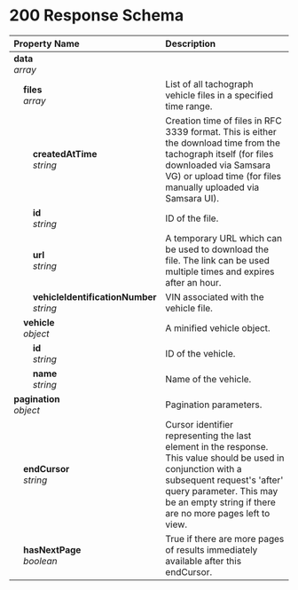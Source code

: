 # 200 Response Schema
| Property Name | Description |
| :------------ | :---------- |
| **data**<br/>_array_ |  |
| **&nbsp;&nbsp;&nbsp;&nbsp;files**<br/>_&nbsp;&nbsp;&nbsp;&nbsp;array_ | List of all tachograph vehicle files in a specified time range. |
| **&nbsp;&nbsp;&nbsp;&nbsp;&nbsp;&nbsp;&nbsp;&nbsp;createdAtTime**<br/>_&nbsp;&nbsp;&nbsp;&nbsp;&nbsp;&nbsp;&nbsp;&nbsp;string_ | Creation time of files in RFC 3339 format. This is either the download time from the tachograph itself (for files downloaded via Samsara VG) or upload time (for files manually uploaded via Samsara UI). |
| **&nbsp;&nbsp;&nbsp;&nbsp;&nbsp;&nbsp;&nbsp;&nbsp;id**<br/>_&nbsp;&nbsp;&nbsp;&nbsp;&nbsp;&nbsp;&nbsp;&nbsp;string_ | ID of the file. |
| **&nbsp;&nbsp;&nbsp;&nbsp;&nbsp;&nbsp;&nbsp;&nbsp;url**<br/>_&nbsp;&nbsp;&nbsp;&nbsp;&nbsp;&nbsp;&nbsp;&nbsp;string_ | A temporary URL which can be used to download the file. The link can be used multiple times and expires after an hour. |
| **&nbsp;&nbsp;&nbsp;&nbsp;&nbsp;&nbsp;&nbsp;&nbsp;vehicleIdentificationNumber**<br/>_&nbsp;&nbsp;&nbsp;&nbsp;&nbsp;&nbsp;&nbsp;&nbsp;string_ | VIN associated with the vehicle file. |
| **&nbsp;&nbsp;&nbsp;&nbsp;vehicle**<br/>_&nbsp;&nbsp;&nbsp;&nbsp;object_ | A minified vehicle object. |
| **&nbsp;&nbsp;&nbsp;&nbsp;&nbsp;&nbsp;&nbsp;&nbsp;id**<br/>_&nbsp;&nbsp;&nbsp;&nbsp;&nbsp;&nbsp;&nbsp;&nbsp;string_ | ID of the vehicle. |
| **&nbsp;&nbsp;&nbsp;&nbsp;&nbsp;&nbsp;&nbsp;&nbsp;name**<br/>_&nbsp;&nbsp;&nbsp;&nbsp;&nbsp;&nbsp;&nbsp;&nbsp;string_ | Name of the vehicle. |
| **pagination**<br/>_object_ | Pagination parameters. |
| **&nbsp;&nbsp;&nbsp;&nbsp;endCursor**<br/>_&nbsp;&nbsp;&nbsp;&nbsp;string_ | Cursor identifier representing the last element in the response. This value should be used in conjunction with a subsequent request's 'after' query parameter. This may be an empty string if there are no more pages left to view. |
| **&nbsp;&nbsp;&nbsp;&nbsp;hasNextPage**<br/>_&nbsp;&nbsp;&nbsp;&nbsp;boolean_ | True if there are more pages of results immediately available after this endCursor. |
